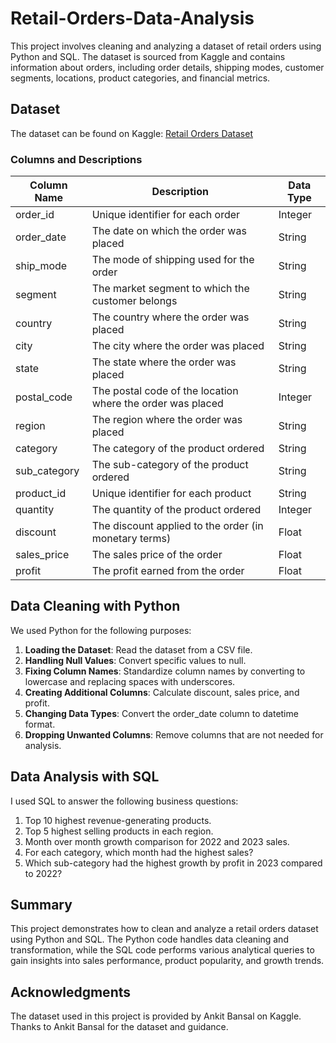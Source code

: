 # Retail-Orders-Data-Analysis

This project involves cleaning and analyzing a dataset of retail orders using Python and SQL. The dataset is sourced from Kaggle and contains information about orders, including order details, shipping modes, customer segments, locations, product categories, and financial metrics.

## Dataset

The dataset can be found on Kaggle: [Retail Orders Dataset](https://www.kaggle.com/datasets/ankitbansal06/retail-orders)

### Columns and Descriptions

| Column Name   | Description                                           | Data Type  |
|---------------|-------------------------------------------------------|------------|
| order_id      | Unique identifier for each order                      | Integer    |
| order_date    | The date on which the order was placed                | String     |
| ship_mode     | The mode of shipping used for the order               | String     |
| segment       | The market segment to which the customer belongs      | String     |
| country       | The country where the order was placed                | String     |
| city          | The city where the order was placed                   | String     |
| state         | The state where the order was placed                  | String     |
| postal_code   | The postal code of the location where the order was placed | Integer    |
| region        | The region where the order was placed                 | String     |
| category      | The category of the product ordered                   | String     |
| sub_category  | The sub-category of the product ordered               | String     |
| product_id    | Unique identifier for each product                    | String     |
| quantity      | The quantity of the product ordered                   | Integer    |
| discount      | The discount applied to the order (in monetary terms) | Float      |
| sales_price   | The sales price of the order                          | Float      |
| profit        | The profit earned from the order                      | Float      |

## Data Cleaning with Python

We used Python for the following purposes:
1. **Loading the Dataset**: Read the dataset from a CSV file.
2. **Handling Null Values**: Convert specific values to null.
3. **Fixing Column Names**: Standardize column names by converting to lowercase and replacing spaces with underscores.
4. **Creating Additional Columns**: Calculate discount, sales price, and profit.
5. **Changing Data Types**: Convert the order_date column to datetime format.
6. **Dropping Unwanted Columns**: Remove columns that are not needed for analysis.


## Data Analysis with SQL

I used SQL to answer the following business questions:

1. Top 10 highest revenue-generating products.
2. Top 5 highest selling products in each region.
3. Month over month growth comparison for 2022 and 2023 sales.
4. For each category, which month had the highest sales?
5. Which sub-category had the highest growth by profit in 2023 compared to 2022?

## Summary
This project demonstrates how to clean and analyze a retail orders dataset using Python and SQL. The Python code handles data cleaning and transformation, while the SQL code performs various analytical queries to gain insights into sales performance, product popularity, and growth trends.

## Acknowledgments
The dataset used in this project is provided by Ankit Bansal on Kaggle.
Thanks to Ankit Bansal for the dataset and guidance.
